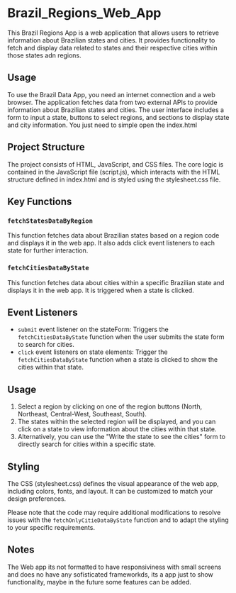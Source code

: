 ﻿# Brazil_Regions_Web_App

This Brazil Regions App is a web application that allows users to retrieve information about Brazilian states and cities. It provides functionality to fetch and display data related to states and their respective cities within those states adn regions.

<h2>Usage</h2>
To use the Brazil Data App, you need an internet connection and a web browser. The application fetches data from two external APIs to provide information about Brazilian states and cities. The user interface includes a form to input a state, buttons to select regions, and sections to display state and city information.
You just need to simple open the index.html

## Project Structure

The project consists of HTML, JavaScript, and CSS files. The core logic is contained in the JavaScript file (script.js), which interacts with the HTML structure defined in index.html and is styled using the stylesheet.css file.

## Key Functions

### `fetchStatesDataByRegion`

This function fetches data about Brazilian states based on a region code and displays it in the web app. It also adds click event listeners to each state for further interaction.

### `fetchCitiesDataByState`

This function fetches data about cities within a specific Brazilian state and displays it in the web app. It is triggered when a state is clicked.

## Event Listeners

- `submit` event listener on the stateForm: Triggers the `fetchCitiesDataByState` function when the user submits the state form to search for cities.
- `click` event listeners on state elements: Trigger the `fetchCitiesDataByState` function when a state is clicked to show the cities within that state.

## Usage

1. Select a region by clicking on one of the region buttons (North, Northeast, Central-West, Southeast, South).
2. The states within the selected region will be displayed, and you can click on a state to view information about the cities within that state.
3. Alternatively, you can use the "Write the state to see the cities" form to directly search for cities within a specific state.

## Styling

The CSS (stylesheet.css) defines the visual appearance of the web app, including colors, fonts, and layout. It can be customized to match your design preferences.

Please note that the code may require additional modifications to resolve issues with the `fetchOnlyCitieDataByState` function and to adapt the styling to your specific requirements.

## Notes

The Web app its not formatted to have responsiviness with small screens and does no have any sofisticated frameworkds, its a app just to show functionality,  maybe in the future some features can be added.
